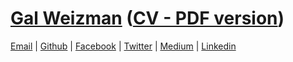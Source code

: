 # [Gal Weizman](http://weizmangal.com) ([CV - PDF version](https://weizman.github.io/website/content/pdf/cv.pdf))

[Email](mailto:weizmangal@gmail.com) | [Github](https://github.com/weizman) | [Facebook](https://www.facebook.com/WeizmanGal) | [Twitter](https://twitter.com/WeizmanGal) | [Medium](https://medium.com/@weizmangal) | [Linkedin](https://www.linkedin.com/in/weizmangal/)
